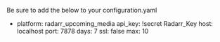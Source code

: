 Be sure to add the below to your configuration.yaml

  - platform: radarr_upcoming_media
    api_key: !secret Radarr_Key
    host: localhost
    port: 7878
    days: 7
    ssl: false
    max: 10
